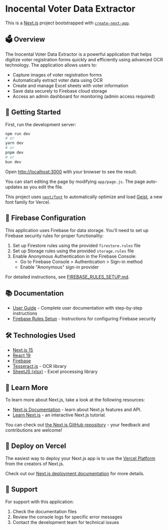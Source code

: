 # Inocental Voter Data Extractor

This is a [Next.js](https://nextjs.org) project bootstrapped with [`create-next-app`](https://nextjs.org/docs/app/api-reference/cli/create-next-app).

## 🗳️ Overview

The Inocental Voter Data Extractor is a powerful application that helps digitize voter registration forms quickly and efficiently using advanced OCR technology. The application allows users to:

- Capture images of voter registration forms
- Automatically extract voter data using OCR
- Create and manage Excel sheets with voter information
- Save data securely to Firebase cloud storage
- Access an admin dashboard for monitoring (admin access required)

## 🚀 Getting Started

First, run the development server:

```bash
npm run dev
# or
yarn dev
# or
pnpm dev
# or
bun dev
```

Open [http://localhost:3000](http://localhost:3000) with your browser to see the result.

You can start editing the page by modifying `app/page.js`. The page auto-updates as you edit the file.

This project uses [`next/font`](https://nextjs.org/docs/app/building-your-application/optimizing/fonts) to automatically optimize and load [Geist](https://vercel.com/font), a new font family for Vercel.

## 🔧 Firebase Configuration

This application uses Firebase for data storage. You'll need to set up Firebase security rules for proper functionality:

1. Set up Firestore rules using the provided `firestore.rules` file
2. Set up Storage rules using the provided `storage.rules` file
3. Enable Anonymous Authentication in the Firebase Console:
   - Go to Firebase Console > Authentication > Sign-in method
   - Enable "Anonymous" sign-in provider

For detailed instructions, see [FIREBASE_RULES_SETUP.md](FIREBASE_RULES_SETUP.md).

## 📚 Documentation

- [User Guide](public/user-guide.html) - Complete user documentation with step-by-step instructions
- [Firebase Rules Setup](FIREBASE_RULES_SETUP.md) - Instructions for configuring Firebase security

## 🛠️ Technologies Used

- [Next.js 15](https://nextjs.org/)
- [React 19](https://react.dev/)
- [Firebase](https://firebase.google.com/)
- [Tesseract.js](https://tesseract.projectnaptha.com/) - OCR library
- [SheetJS (xlsx)](https://sheetjs.com/) - Excel processing library

## 📖 Learn More

To learn more about Next.js, take a look at the following resources:

- [Next.js Documentation](https://nextjs.org/docs) - learn about Next.js features and API.
- [Learn Next.js](https://nextjs.org/learn) - an interactive Next.js tutorial.

You can check out [the Next.js GitHub repository](https://github.com/vercel/next.js) - your feedback and contributions are welcome!

## 🚀 Deploy on Vercel

The easiest way to deploy your Next.js app is to use the [Vercel Platform](https://vercel.com/new?utm_medium=default-template&filter=next.js&utm_source=create-next-app&utm_campaign=create-next-app-readme) from the creators of Next.js.

Check out our [Next.js deployment documentation](https://nextjs.org/docs/app/building-your-application/deploying) for more details.

## 🤝 Support

For support with this application:
1. Check the documentation files
2. Review the console logs for specific error messages
3. Contact the development team for technical issues